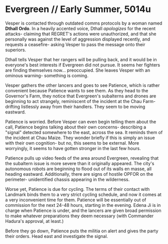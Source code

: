 # Evergreen // Early Summer, 5014u


Vesper is contacted through outdated comms protocols by a woman named **Dthall Ordo**. In a heavily accented voice, Dthall *apologizes* for the recent attacks- claiming that REGRET's actions were unauthorized, and that she personally was against the level of aggression displayed recently, and requests a ceasefire- asking Vesper to pass the message onto their superiors.

Dthall tells Vesper that her rangers will be pulling back, and it would be in everyone's best interests if Evergreen did not pursue. It seems her fighters are finding themselves now... preoccupied. She leaves Vesper with an ominous warning- something is coming.

Vesper gathers the other lancers and goes to see Patience, which is rather convenient because Patience wants to see them. As they head to the Governor's Farm, they notice that Evergreen's subalterns and drones are beginning to act strangely, reminiscent of the incident at the Chau Farm- drifting listlessly away from their handlers. They seem to be moving eastward.

Patience is worried. Before Vesper can even begin telling them about the call, Patience begins talking about their own concerns- describing a "signal" detected somewhere to the east, across the sea. It reminds them of the incident at Chau Maize. They wonder briefly if this is simply an issue with their own cognition- but no, this seems to be external. More worryingly, it seems to have gotten stronger in the last few hours.

Patience pulls up video feeds of the area around Evergreen, revealing that the subaltern issue is more severe than it originally appeared. The city's autonomous robots are beginning to flood out of its walls en masse, all heading eastward. Additionally, there are signs of hostile OPFOR on the perimeter- unidentified chassis appearing in the wilderness.

Worse yet, Patience is due for cycling. The terms of their contact with Landmark binds them to a very strict cycling schedule, and now it comes at a very inconvenient time for them. Patience will be essentially out of commission for the next 24-48 hours, starting in the evening. Edena Ji is in charge when Patience is under, and the lancers are given broad permission to make whatever preparations they deem necessary (with Commander Hadura's approval, at least.)

Before they go down, Patience puts the militia on alert and gives the party their orders. Head east and investigate the signal. 
